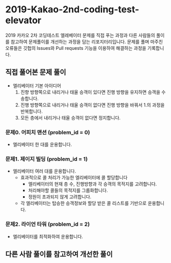 # 2019-Kakao-2nd-coding-test-elevator
2019 카카오 2차 코딩테스트 엘레베이터 문제를 직접 푸는 과정과 다른 사람들의 풀이를 참고하여 문제풀이를 개선하는 과정을 담는 리포지터리입니다.
문제를 풀며 마주친 오류들은 깃헙의 Issues와 Pull requests 기능을 이용하여 해결하는 과정을 기록합니다.

## 직접 풀어본 문제 풀이
* 엘리베이터 기본 아이디어 
    1. 진향 방향쪽으로 내리거나 태울 승객이 있다면 진행 방향을 유지하면 승객을 수송합니다.  
    2. 진행 방향쪽으로 내리거나 태울 승객이 없다면 진행 방향을 바꿔서 1.의 과정을 반복합니다. 
    3. 모든 층에서 내리거나 태울 승객이 없다면 정지합니다.

### 문제0. 어피치 맨션 (problem_id = 0)
* 엘리베이터 한 대를 운용합니다.                

### 문제1. 제이지 빌딩 (problem_id = 1)
* 엘리베이터 여러 대를 운용합니다.
    * 효과적으로 콜 처리가 가능한 엘리베이터에 콜 할당합니다
        * 엘리베이터의 현재 층 수, 진행방향과 각 승객의 목적지를 고려합니다. 
        * 처리해야할 콜들의 목적지를 그룹화합니다.
        * 정원이 초과되지 않게 고려합니다. 
    * 각 엘리베이터는 탑승한 승객정보와 할당 받은 콜 리스트를 기반으로 운용합니다.  
### 문제2. 라이언 타워 (problem_id = 2)
* 엘리베이터를 최적화하여 운용합니다.

## 다른 사람 풀이를 참고하여 개선한 풀이 
